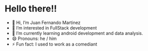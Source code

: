# Hello there!!
- 👋 Hi, I’m Juan Fernando Martinez
- 👀 I’m interested in FullStack development
- 🌱 I’m currently learning android development and data analysis.
- 😄 Pronouns: he / him
- ⚡ Fun fact: I used to work as a comediant

<!---
Fertech84/Fertech84 is a ✨ special ✨ repository because its `README.md` (this file) appears on your GitHub profile.
You can click the Preview link to take a look at your changes.
--->
